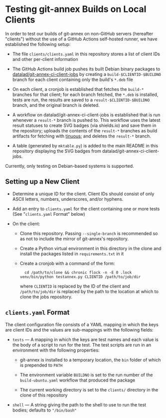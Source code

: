 Testing git-annex Builds on Local Clients
=========================================

In order to test our builds of git-annex on non-GitHub servers (hereafter
"clients") without the use of a GitHub Actions self-hosted runner, we have
established the following setup:

- The file `clients/clients.yaml` in this repository stores a list of client
  IDs and other per-client information

- The GitHub Actions build job pushes its built Debian binary packages to
  [datalad/git-annex-ci-client-jobs](https://github.com/datalad/git-annex-ci-client-jobs)
  by creating a `build-$CLIENTID-$BUILDNO` branch for each client containing
  only the build's `*.deb` file

- On each client, a cronjob is established that fetches the `build-*` branches
  for that client; for each branch fetched, the `*.deb` is installed, tests are
  run, the results are saved to a `result-$CLIENTID-$BUILDNO` branch, and the
  original branch is deleted.

- A workflow on datalad/git-annex-ci-client-jobs is established that is run
  whenever a `result-*` branch is pushed to.  This workflow uses the latest
  result statuses to create SVG badges (via shields.io) and save them in the
  repository; uploads the contents of the `result-*` branches as build
  artifacts for fetching with [tinuous](https://github.com/con/tinuous); and
  deletes the `result-*` branch.

- A table (generated by `mktable.py`) is added to the main README in this
  repository displaying the SVG badges from datalad/git-annex-ci-client-jobs.

Currently, only testing on Debian-based systems is supported.

Setting up a New Client
-----------------------

- Determine a unique ID for the client.  Client IDs should consist of only
  ASCII letters, numbers, underscores, and/or hyphens.

- Add an entry to `clients.yaml` for the client containing one or more tests
  (See "`clients.yaml` Format" below)

- On the client:

    - Clone this repository.  Passing `--single-branch` is recommended so as
      not to include the mirror of git-annex's repository.

    - Create a Python virtual environment in this directory in the clone and
      install the packages listed in `requirements.txt` in it

    - Create a cronjob with a command of the form:

            cd /path/to/clone && chronic flock -n -E 0 .lock venv/bin/python testannex.py CLIENTID /path/to/job/dir

      where `CLIENTID` is replaced by the ID of the client and
      `/path/to/job/dir` is replaced by the path to the location at which to
      clone the jobs repository.


`clients.yaml` Format
---------------------

The client configuration file consists of a YAML mapping in which the keys are
client IDs and the values are sub-mappings with the following fields:

- `tests` — A mapping in which the keys are test names and each value is the
  body of a script to run for the test.  The test scripts are run in an
  environment with the following properties:

    - git-annex is installed to a temporary location, the `bin` folder of which
      is prepended to `PATH`

    - The environment variable `BUILDNO` is set to the run number of the
      `build-ubuntu.yaml` workflow that produced the package

    - The current working directory is set to the `clients/` directory in the
      clone of this repository

- `shell` — A string giving the path to the shell to use to run the test
  bodies; defaults to `"/bin/bash"`
